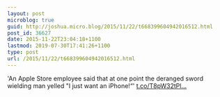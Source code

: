 ```yaml
---
layout: post
microblog: true
guid: http://joshua.micro.blog/2015/11/22/t668399604942016512.html
post_id: 36627
date: 2015-11-22T23:04:18+1100
lastmod: 2019-07-30T17:41:26+1100
type: post
url: /2015/11/22/t668399604942016512.html
---
```

'An Apple Store employee said that at one point the deranged sword wielding man yelled "I just want an iPhone!“' [t.co/T8pW32tPl...](https://t.co/T8pW32tPli)

